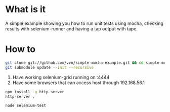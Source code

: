 # What is it

A simple example showing you how to run unit tests using mocha, checking results
with selenium-runner and having a tap output with tape.

# How to

```bash
git clone git://github.com/vvo/simple-mocha-example.git && cd simple-mocha-example
git submodule update --init --recursive
```

1. Have working selenium-grid running on :4444
2. Have some browsers that can access host through 192.168.56.1

```bash
npm install -g http-server
http-server .
```

```bash
node selenium-test
```